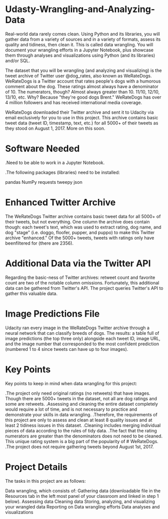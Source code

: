 # Udasty-Wrangling-and-Analyzing-Data
Real-world data rarely comes clean. Using Python and its libraries, you will gather data from a variety of sources and in a variety of formats, assess its quality and tidiness, then clean it. This is called data wrangling. You will document your wrangling efforts in a Jupyter Notebook, plus showcase them through analyses and visualizations using Python (and its libraries) and/or SQL.

The dataset that you will be wrangling (and analyzing and visualizing) is the tweet archive of Twitter user @dog_rates, also known as WeRateDogs. WeRateDogs is a Twitter account that rates people's dogs with a humorous comment about the dog. These ratings almost always have a denominator of 10. The numerators, though? Almost always greater than 10. 11/10, 12/10, 13/10, etc. Why? Because "they're good dogs Brent." WeRateDogs has over 4 million followers and has received international media coverage.

WeRateDogs downloaded their Twitter archive and sent it to Udacity via email exclusively for you to use in this project. This archive contains basic tweet data (tweet ID, timestamp, text, etc.) for all 5000+ of their tweets as they stood on August 1, 2017. More on this soon.
# Software Needed
.Need to be able to work in a Jupyter Notebook.

.The following packages (libraries) need to be installed:

pandas
NumPy
requests
tweepy
json

# Enhanced Twitter Archive
The WeRateDogs Twitter archive contains basic tweet data for all 5000+ of their tweets, but not everything. One column the archive does contain though: each tweet's text, which was used to extract rating, dog name, and dog "stage" (i.e. doggo, floofer, pupper, and puppo) to make this Twitter archive "enhanced." Of the 5000+ tweets, tweets with ratings only have beenfiltered for (there are 2356).

# Additional Data via the Twitter API
Regarding the basic-ness of Twitter archives: retweet count and favorite count are two of the notable column omissions. Fortunately, this additional data can be gathered from Twitter's API. The project queries Twitter's API to gather this valuable data.

# Image Predictions File
Udacity ran every image in the WeRateDogs Twitter archive through a neural network that can classify breeds of dogs. The results: a table full of image predictions (the top three only) alongside each tweet ID, image URL, and the image number that corresponded to the most confident prediction (numbered 1 to 4 since tweets can have up to four images).

# Key Points
Key points to keep in mind when data wrangling for this project:

.The project only need original ratings (no retweets) that have images. Though there are 5000+ tweets in the dataset, not all are dog ratings and some are retweets.
.Assessing and cleaning the entire dataset completely would require a lot of time, and is not necessary to practice and demonstrate your skills in data wrangling. .Therefore, the requirements of this project are only to assess and clean at least 8 quality issues and at least 2 tidiness issues in this dataset.
.Cleaning includes merging individual pieces of data according to the rules of tidy data.
.The fact that the rating numerators are greater than the denominators does not need to be cleaned. This unique rating system is a big part of the popularity of # WeRateDogs.
.The project does not require gathering tweets beyond August 1st, 2017.
# Project Details
The tasks in this project are as follows:

Data wrangling, which consists of:
Gathering data (downloadable file in the Resources tab in the left most panel of your classroom and linked in step 1 below).
Assessing data
Cleaning data
Storing, analyzing, and visualizing your wrangled data
Reporting on
Data wrangling efforts
Data analyses and visualizations

